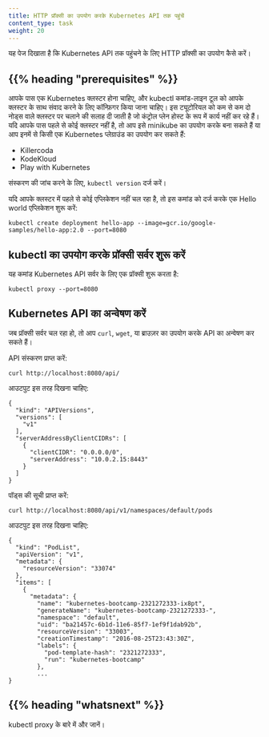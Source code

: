 ```yaml
---
title: HTTP प्रॉक्सी का उपयोग करके Kubernetes API तक पहुंचें
content_type: task
weight: 20
---
```


<!-- overview -->
यह पेज दिखाता है कि Kubernetes API तक पहुंचने के लिए HTTP प्रॉक्सी का उपयोग कैसे करें।

## {{% heading "prerequisites" %}}

आपके पास एक Kubernetes क्लस्टर होना चाहिए, और kubectl कमांड-लाइन टूल को आपके क्लस्टर के साथ संवाद करने के लिए कॉन्फ़िगर किया जाना चाहिए। इस ट्यूटोरियल को कम से कम दो नोड्स वाले क्लस्टर पर चलाने की सलाह दी जाती है जो कंट्रोल प्लेन होस्ट के रूप में कार्य नहीं कर रहे हैं। यदि आपके पास पहले से कोई क्लस्टर नहीं है, तो आप इसे minikube का उपयोग करके बना सकते हैं या आप इनमें से किसी एक Kubernetes प्लेग्राउंड का उपयोग कर सकते हैं:

* Killercoda
* KodeKloud
* Play with Kubernetes

संस्करण की जांच करने के लिए, `kubectl version` दर्ज करें।

यदि आपके क्लस्टर में पहले से कोई एप्लिकेशन नहीं चल रहा है, तो इस कमांड को दर्ज करके एक Hello world एप्लिकेशन शुरू करें:

```shell
kubectl create deployment hello-app --image=gcr.io/google-samples/hello-app:2.0 --port=8080
```

## kubectl का उपयोग करके प्रॉक्सी सर्वर शुरू करें

यह कमांड Kubernetes API सर्वर के लिए एक प्रॉक्सी शुरू करता है:

```
kubectl proxy --port=8080
```

## Kubernetes API का अन्वेषण करें

जब प्रॉक्सी सर्वर चल रहा हो, तो आप `curl`, `wget`, या ब्राउज़र का उपयोग करके API का अन्वेषण कर सकते हैं।

API संस्करण प्राप्त करें:

```
curl http://localhost:8080/api/
```

आउटपुट इस तरह दिखना चाहिए:

```
{
  "kind": "APIVersions",
  "versions": [
    "v1"
  ],
  "serverAddressByClientCIDRs": [
    {
      "clientCIDR": "0.0.0.0/0",
      "serverAddress": "10.0.2.15:8443"
    }
  ]
}
```

पॉड्स की सूची प्राप्त करें:

```
curl http://localhost:8080/api/v1/namespaces/default/pods
```

आउटपुट इस तरह दिखना चाहिए:

```
{
  "kind": "PodList",
  "apiVersion": "v1",
  "metadata": {
    "resourceVersion": "33074"
  },
  "items": [
    {
      "metadata": {
        "name": "kubernetes-bootcamp-2321272333-ix8pt",
        "generateName": "kubernetes-bootcamp-2321272333-",
        "namespace": "default",
        "uid": "ba21457c-6b1d-11e6-85f7-1ef9f1dab92b",
        "resourceVersion": "33003",
        "creationTimestamp": "2016-08-25T23:43:30Z",
        "labels": {
          "pod-template-hash": "2321272333",
          "run": "kubernetes-bootcamp"
        },
        ...
}
```

## {{% heading "whatsnext" %}}

kubectl proxy के बारे में और जानें। 